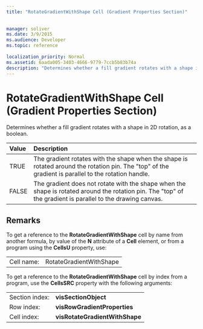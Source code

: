 ```yaml
---
title: "RotateGradientWithShape Cell (Gradient Properties Section)"
 
 
manager: soliver
ms.date: 3/9/2015
ms.audience: Developer
ms.topic: reference
 
localization_priority: Normal
ms.assetid: 6aada005-3403-4666-9779-7ccb5b83b74a
description: "Determines whether a fill gradient rotates with a shape in 2D rotation, as a boolean."
---
```


# RotateGradientWithShape Cell (Gradient Properties Section)

Determines whether a fill gradient rotates with a shape in 2D rotation, as a boolean.
  
|**Value**|**Description**|
|:-----|:-----|
|TRUE  <br/> |The gradient rotates with the shape when the shape is rotated around the rotation pin. The "top" of the gradient is parallel to the rotation handle.  <br/> |
|FALSE  <br/> |The gradient does not rotate with the shape when the shape is rotated around the rotation pin. The "top" of the gradient is parallel to the drawing canvas.  <br/> |
   
## Remarks

To get a reference to the **RotateGradientWithShape** cell by name from another formula, by value of the **N** attribute of a **Cell** element, or from a program using the **CellsU** property, use: 
  
|||
|:-----|:-----|
| Cell name:  <br/> | RotateGradientWithShape  <br/> |
   
To get a reference to the **RotateGradientWithShape** cell by index from a program, use the **CellsSRC** property with the following arguments: 
  
|||
|:-----|:-----|
| Section index:  <br/> |**visSectionObject** <br/> |
| Row index:  <br/> |**visRowGradientProperties** <br/> |
| Cell index:  <br/> |**visRotateGradientWithShape** <br/> |
   

